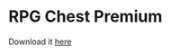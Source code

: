 # RPG Chest Premium

Download it [here](https://www.spigotmc.org/resources/rpg-chest-premium-1-12-2-1-15-new-item-options.71939/update?update=324772)

